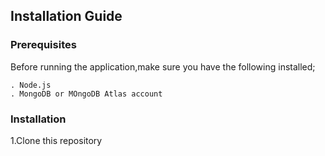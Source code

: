 ## Installation Guide

### Prerequisites

   Before running the application,make sure you have the following installed;
   ```
   . Node.js
   . MongoDB or MOngoDB Atlas account
   ```
### Installation

   1.Clone this repository
    

      
    

